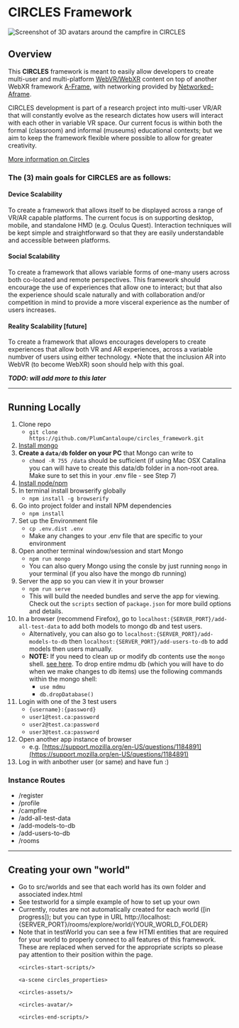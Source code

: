 # CIRCLES Framework


![Screenshot of 3D avatars around the campfire in CIRCLES](https://github.com/PlumCantaloupe/circlesxr/blob/master/node_server/public/global/images/Circles_MultiPlatform.png?raw=true)

## Overview

This **CIRCLES** framework is meant to easily allow
developers to create multi-user and multi-platform
[WebVR/WebXR](https://webvr.info) content on top of another WebXR framework
[A-Frame](https://aframe.io), with networking provided by [Networked-Aframe](https://github.com/networked-aframe/networked-aframe).

CIRCLES development is part of a research project into multi-user VR/AR that will
constantly evolve as the research dictates how users will interact with each
other in variable VR space. Our current focus is within both the formal (classroom) and
informal (museums) educational contexts; but we  aim to keep the framework flexible where possible to allow for greater creativity.

[More information on Circles](http://portfolio.anthony-scavarelli.com/portfolio/circles-webvr-education-platform/)

### The (3) main goals for **CIRCLES** are as follows:

#### Device Scalability

To create a framework that allows itself to be displayed across a range of VR/AR
capable platforms. The current focus is on supporting desktop, mobile, and standalone HMD (e.g. Oculus Quest). Interaction techniques will be kept simple and straightforward so that they are easily understandable and accessible between platforms.

#### Social Scalability

To create a framework that allows variable forms of one-many users across both
co-located and remote perspectives. This framework should encourage the use of
experiences that allow one to interact; but that also the experience should
scale naturally and with collaboration and/or competition in mind to provide a
more visceral experience as the number of users increases.

#### Reality Scalability [future]

To create a framework that allows encourages developers to create experiences
that allow both VR and AR experiences, across a variable numbver of users using
either technology. *Note that the inclusion AR into WebVR (to become WebXR) soon
should help with this goal.

___TODO: will add more to this later___

----------------

## Running Locally

1. Clone repo
    - `git clone https://github.com/PlumCantaloupe/circles_framework.git`
1. [Install mongo](https://docs.mongodb.com/manual/installation/)
1. **Create a `data/db` folder on your PC** that Mongo can write to
    - `chmod -R 755 /data` should be sufficient (if using Mac OSX Catalina you can will have to create this data/db folder in a non-root area. Make sure to set this in your .env file - see Step 7)
1. [Install node/npm](https://nodejs.org/en/download/)
1. In terminal install browserify globally
    - `npm install -g browserify`
1. Go into project folder and install NPM dependencies
    - `npm install`
1. Set up the Environment file
    - `cp .env.dist .env`
    - Make any changes to your .env file that are specific to your environment
1. Open another terminal window/session and start Mongo
    - `npm run mongo`
    - You can also query Mongo using the consle by just running `mongo` in your
      terminal (if you also have the mongo db running)
1. Server the app so you can view it in your browser
    - `npm run serve`
    - This will build the needed bundles and serve the app for viewing. Check
      out the `scripts` section of `package.json` for more build options and
      details.
1. In a browser (recommend Firefox), go to `localhost:{SERVER_PORT}/add-all-test-data` to add both models to mongo db and test users.
    - Alternatively, you can also go to `localhost:{SERVER_PORT}/add-models-to-db` then `localhost:{SERVER_PORT}/add-users-to-db` to add models then users manually.
    - **NOTE:** If you need to clean up or modify db contents use the `mongo` shell. [see here](https://docs.mongodb.com/manual/reference/mongo-shell/). To drop entire mdmu db (which you will have to do when we make changes to db items) use the following commands within the mongo shell:
        - `use mdmu`
        - `db.dropDatabase()`
1. Login with one of the 3 test users
    - `{username}:{password}`
    - `user1@test.ca:password`
    - `user2@test.ca:password`
    - `user3@test.ca:password`
1. Open another app instance of browser
    - e.g. [https://support.mozilla.org/en-US/questions/1184891](https://support.mozilla.org/en-US/questions/1184891)
1. Log in with anbother user (or same) and have fun :)

### Instance Routes

- /register
- /profile
- /campfire
- /add-all-test-data
- /add-models-to-db
- /add-users-to-db
- /rooms

----------------

## Creating your own "world"

- Go to src/worlds and see that each world has its own folder and associated index.html
- See testworld for a simple example of how to set up your own
- Currently, routes are not automatically created for each world ([in progress]); but you can type in URL http://localhost:{SERVER_PORT}/rooms/explore/world/{YOUR_WORLD_FOLDER}
- Note that in testWorld you can see a few HTMl entities that are required for your world to properly connect to all features of this framework. These are replaced when served for the appropriate scripts so please pay attention to their position within the page.
  ```  
  <circles-start-scripts/>

  <a-scene circles_properties>

  <circles-assets/>

  <circles-avatar/>

  <circles-end-scripts/>
  ```

